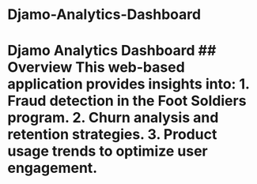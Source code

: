 # Djamo-Analytics-Dashboard
# Djamo Analytics Dashboard  ## Overview This web-based application provides insights into: 1. Fraud detection in the Foot Soldiers program. 2. Churn analysis and retention strategies. 3. Product usage trends to optimize user engagement.

